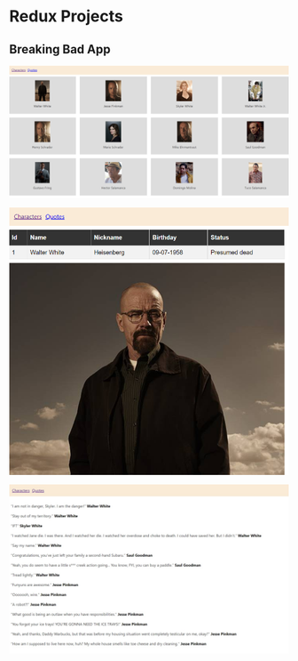 # Redux Projects

## Breaking Bad App
![Screenshot](project.jpg)

![Screenshot](project2.jpg)

![Screenshot](project3.jpg)

